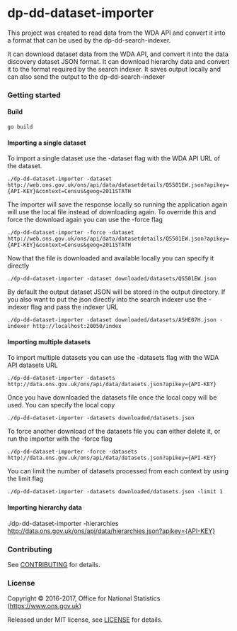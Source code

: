 dp-dd-dataset-importer
================

This project was created to read data from the WDA API and convert it into a format that can be used by the dp-dd-search-indexer.

It can download dataset data from the WDA API, and convert it into the data discovery dataset JSON format. 
It can download hierarchy data and convert it to the format required by the search indexer.
It saves output locally and can also send the output to the dp-dd-search-indexer

### Getting started

#### Build

```
go build
```

#### Importing a single dataset

To import a single dataset use the -dataset flag with the WDA API URL of the dataset.
``` 
./dp-dd-dataset-importer -dataset http://web.ons.gov.uk/ons/api/data/datasetdetails/QS501EW.json?apikey={API-KEY}&context=Census&geog=2011STATH
```
The importer will save the response locally so running the application again will use the local file instead of downloading again. To override this and force the download again you can use the -force flag
``` 
./dp-dd-dataset-importer -force -dataset http://web.ons.gov.uk/ons/api/data/datasetdetails/QS501EW.json?apikey={API-KEY}&context=Census&geog=2011STATH
```
Now that the file is downloaded and available locally you can specify it directly
``` 
./dp-dd-dataset-importer -dataset downloaded/datasets/QS501EW.json
```
By default the output dataset JSON will be stored in the output directory. If you also want to put the json directly into the search indexer use the -indexer flag and pass the indexer URL
```
./dp-dd-dataset-importer -dataset downloaded/datasets/ASHE07H.json -indexer http://localhost:20050/index 
```

#### Importing multiple datasets

To import multiple datasets you can use the -datasets flag with the WDA API datasets URL
```
./dp-dd-dataset-importer -datasets http://data.ons.gov.uk/ons/api/data/datasets.json?apikey={API-KEY}
```
Once you have downloaded the datasets file once the local copy will be used. You can specify the local copy
```
./dp-dd-dataset-importer -datasets downloaded/datasets.json
```
To force another download of the datasets file you can either delete it, or run the importer with the -force flag
```
./dp-dd-dataset-importer -force -datasets http://data.ons.gov.uk/ons/api/data/datasets.json?apikey={API-KEY}
```
You can limit the number of datasets processed from each context by using the limit flag
```
./dp-dd-dataset-importer -datasets downloaded/datasets.json -limit 1
```

#### Importing hierarchy data

./dp-dd-dataset-importer -hierarchies http://data.ons.gov.uk/ons/api/data/hierarchies.json?apikey={API-KEY}

### Contributing

See [CONTRIBUTING](CONTRIBUTING.md) for details.

### License

Copyright © 2016-2017, Office for National Statistics (https://www.ons.gov.uk)

Released under MIT license, see [LICENSE](LICENSE.md) for details.
